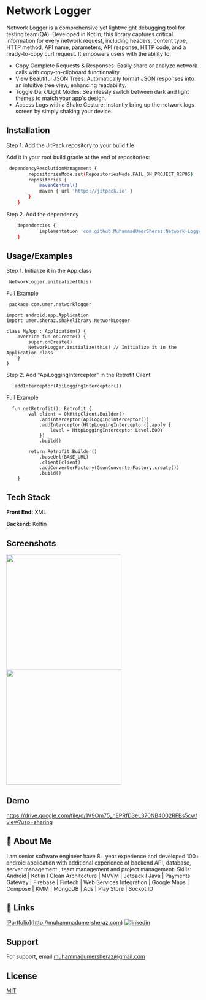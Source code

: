 
# Network Logger

Network Logger is a comprehensive yet lightweight debugging tool for testing team(QA). Developed in Kotlin, this library captures critical information for every network request, including headers, content type, HTTP method, API name, parameters, API response, HTTP code, and a ready-to-copy curl request. It empowers users with the ability to:
* Copy Complete Requests & Responses: Easily share or analyze network calls with copy-to-clipboard functionality.
* View Beautiful JSON Trees: Automatically format JSON responses into an intuitive tree view, enhancing readability.
* Toggle Dark/Light Modes: Seamlessly switch between dark and light themes to match your app's design.
* Access Logs with a Shake Gesture: Instantly bring up the network logs screen by simply shaking your device.



## Installation

Step 1. Add the JitPack repository to your build file

Add it in your root build.gradle at the end of repositories:

```bash
 dependencyResolutionManagement {
		repositoriesMode.set(RepositoriesMode.FAIL_ON_PROJECT_REPOS)
		repositories {
			mavenCentral()
			maven { url 'https://jitpack.io' }
		}
	}
```
Step 2. Add the dependency

```bash
 	dependencies {
	        implementation 'com.github.MuhammadUmerSheraz:Network-Logger:1.0.9'
	}
```

## Usage/Examples
Step 1. Initialize it in the App.class
```Koltin
 NetworkLogger.initialize(this) 
```
Full Example
```Koltin
 package com.umer.networklogger

import android.app.Application
import umer.sheraz.shakelibrary.NetworkLogger

class MyApp : Application() {
    override fun onCreate() {
        super.onCreate()
        NetworkLogger.initialize(this) // Initialize it in the Application class
    }
}
```

Step 2. Add "ApiLoggingInterceptor" in tne Retrofit Cilent
```Koltin
  .addInterceptor(ApiLoggingInterceptor())
```
Full Example
```Koltin
  fun getRetrofit(): Retrofit {
        val client = OkHttpClient.Builder()
            .addInterceptor(ApiLoggingInterceptor())
            .addInterceptor(HttpLoggingInterceptor().apply {
                level = HttpLoggingInterceptor.Level.BODY
            })
            .build()

        return Retrofit.Builder()
            .baseUrl(BASE_URL)
            .client(client)
            .addConverterFactory(GsonConverterFactory.create())
            .build()
    }

```


## Tech Stack

**Front End:** XML

**Backend:** Koltin


## Screenshots
<p float="left">
  <img src="https://drive.google.com/uc?export=view&id=18ToUnc15aQEjba_pOIOla0vrnI5fbBT8" width="300" height="auto" />
  <img src="https://drive.google.com/uc?export=view&id=1hrZEsFoFr-mYZhN-rUXNfT6DZoZzrV_V" width="300" height="auto" />
</p>


## Demo

https://drive.google.com/file/d/1V9Om75_nEPRfD3eL370NB4002RFBs5cw/view?usp=sharing


## 🚀 About Me
I am senior software engineer have 8+ year experience and developed 100+ android application with additional experience of backend API, database, server management , team management and project management.
Skills:
Android | Kotlin I Clean Architecture | MVVM | Jetpack I
Java | Payments Gateway | Firebase | Fintech | Web Services Integration | Google Maps | Compose | KMM | MongoDB | Ads | Play Store | Sockot.IO


## 🔗 Links

[!Portfolio](https://img.shields.io/badge/linkedin-0A66C2?style=for-the-badge&logo=linkedin&logoColor=white)](http://muhammadumersheraz.com)
[![linkedin](https://img.shields.io/badge/linkedin-0A66C2?style=for-the-badge&logo=linkedin&logoColor=white)](https://www.linkedin.com/in/muhammad-umer-sheraz)



## Support

For support, email muhammadumersheraz@gmail.com


## License

[MIT](https://choosealicense.com/licenses/mit/)

